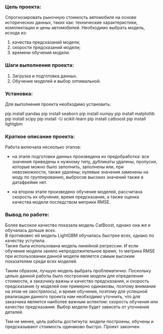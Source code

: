 ### Цель проекта:

Спрогнозировать рыночную стоимость автомобиля на основе исторических данных, таких как: технические характеристики, комплектации и цены автомобилей. 
Необходимо выбрать модель, исходя из:
1) качества предсказаний модели;
2) скорости предсказаний модели;
3) времени обучения модели.


### Шаги выполнения проекта:

1. Загрузка и подготовка данных.
2. Обучение моделей и выбор оптимальной.


### Установка:

Для выполнения проекта необходимо установить:

pip install pandas
pip install seaborn
pip install numpy
pip install matplotlib
pip install scipy
pip install -U scikit-learn
pip install catboost
pip install lightgbm


### Краткое описание проекта:

Работа включала несколько этапов:

- на этапе подготовки данных произведена их предобработка: все значения приведены к нужному типу, дубликаты удалены, пропуски, которые можно было заполнить, заполнены или, при невозможности, также удалены; нулевые значения заменены на моду по группированию, выбросов высоких значений также в датафрейме нет.

- на втором этапе произведено обучение моделей, рассчитана скорость их обучения, время предсказания, а также оценка качества модели последством метрики RMSE.


### Вывод по работе:

Более высокое качество показала модель CatBoost, однако она же и обучалась дольше всех.  
В противовес ей модель LightGBM обучалась быстрее всех, однако по качеству уступила.  
Также была использована модель линейной регрессии. И если обучение модели заняло непродолжительное время, то метрика RMSE при использовании данной модели является самым высоким показателем среди всех моделей.

Таким образом, лучшую модель выбрать проблематично. Поскольку целью данной работы было построение модели для определения стоимости, а заказчику важны и качество предсказания, и скорость предсказания (у моделей они примерно одинаковы, поэтому внимание на этом не заострялось), и время обучения, поэтому для успешной реализации данного проекта нам необходимо уточнить, что для заказчика является наиболее важным аспектом: скорость обучения или качество предсказания. Выбор модели будет зависеть от уточнения деталей.

Тем не менее, цель работы достигнута: модели построены, обучены и предсказывают стоимость одинаково быстро.
Проект закончен.